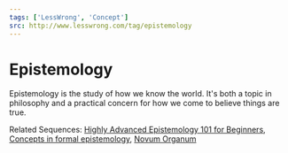 ```yaml
---
tags: ['LessWrong', 'Concept']
src: http://www.lesswrong.com/tag/epistemology
---
```


# Epistemology
Epistemology is the study of how we know the world. It's both a topic in philosophy and a practical concern for how we come to believe things are true.

Related Sequences: [Highly Advanced Epistemology 101 for Beginners](https://www.lesswrong.com/s/SqFbMbtxGybdS2gRs), [Concepts in formal epistemology](https://www.lesswrong.com/s/FYMiCeXEgMzsB5stm), [Novum Organum](https://www.lesswrong.com/s/GTEay24Lxm3xoE4hy)

